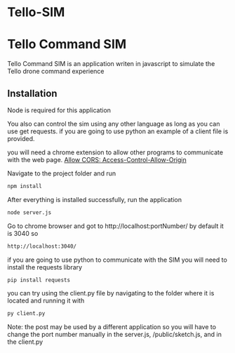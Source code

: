 # Tello-SIM

# Tello Command SIM

Tello Command SIM is an application writen in javascript to simulate the Tello drone command experience 

## Installation
Node is required for this application

You also can control the sim using any other language as long as you can use get requests. if you are going to use python an example of a client file is provided.

you will need a chrome extension to allow other programs to communicate with the web page. [Allow CORS: Access-Control-Allow-Origin](https://chrome.google.com/webstore/detail/allow-cors-access-control/lhobafahddgcelffkeicbaginigeejlf?hl=en)

Navigate to the project folder and run  
```bash
npm install
```
After everything is installed successfully, run the application
```bash
node server.js 
```
Go to chrome browser and got to http://localhost:portNumber/ by default it is 3040 so 
```bash
http://localhost:3040/
```

if you are going to use python to communicate with the SIM you will need to install the requests library 
```bash
pip install requests
```

you can try using the client.py file by navigating to the folder where it is located and running it with
```bash
py client.py
``` 

Note: the post may be used by a different application so you will have to change the port number manually in the server.js, /public/sketch.js, and in the client.py
